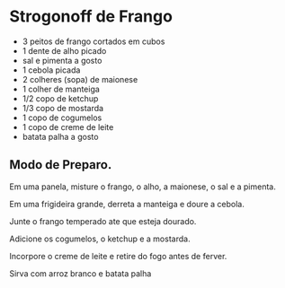 # Strogonoff de Frango

- 3 peitos de frango cortados em cubos
- 1 dente de alho picado
- sal e pimenta a gosto
- 1 cebola picada
- 2 colheres (sopa) de maionese
- 1 colher de manteiga
- 1/2 copo de ketchup
- 1/3 copo de mostarda
- 1 copo de cogumelos
- 1 copo de creme de leite
- batata palha a gosto

## Modo de Preparo.

Em uma panela, misture o frango, o alho, a maionese, o sal e a pimenta.

Em uma frigideira grande, derreta a manteiga e doure a cebola.

Junte o frango temperado ate que esteja dourado.

Adicione os cogumelos, o ketchup e a mostarda.

Incorpore o creme de leite e retire do fogo antes de ferver.

Sirva com arroz branco e batata palha
